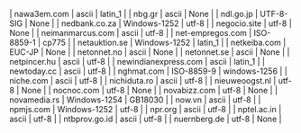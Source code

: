 | nawa3em.com | ascii | latin_1 |
| nbg.gr | ascii | None |
| ndl.go.jp | UTF-8-SIG | None |
| nedbank.co.za | Windows-1252 | utf-8 |
| negocio.site | utf-8 | None |
| neimanmarcus.com | ascii | utf-8 |
| net-empregos.com | ISO-8859-1 | cp775 |
| netauktion.se | Windows-1252 | latin_1 |
| netkeiba.com | EUC-JP | None |
| netonnet.no | ascii | None |
| netonnet.se | ascii | None |
| netpincer.hu | ascii | utf-8 |
| newindianexpress.com | ascii | latin_1 |
| newtoday.cc | ascii | utf-8 |
| nghmat.com | ISO-8859-9 | windows-1256 |
| niche.com | ascii | utf-8 |
| nichiduta.ro | ascii | utf-8 |
| nieuweoogst.nl | utf-8 | None |
| nocnoc.com | utf-8 | None |
| novabizz.com | utf-8 | None |
| novamedia.rs | Windows-1254 | GB18030 |
| now.vn | ascii | utf-8 |
| npmjs.com | Windows-1252 | utf-8 |
| npr.org | ascii | utf-8 |
| nptel.ac.in | ascii | utf-8 |
| ntbprov.go.id | ascii | utf-8 |
| nuernberg.de | utf-8 | None |
